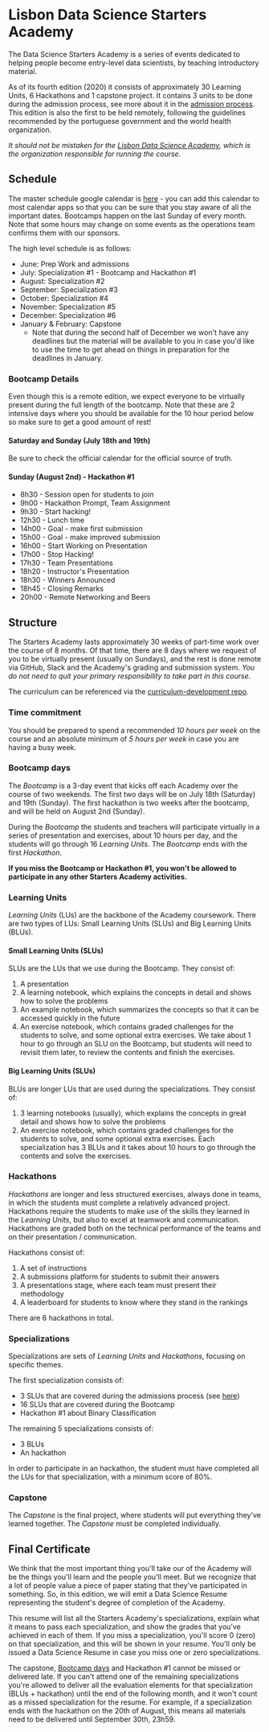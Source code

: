 # Lisbon Data Science Starters Academy 

The Data Science Starters Academy is a series of events dedicated to helping people become entry-level data scientists, by teaching introductory material. 

As of its fourth edition (2020) it consists of approximately 30 Learning Units, 6 Hackathons and 1 capstone project. It contains 3 units to be done during the admission process, see more about it in the [admission process](pages/Application-process.md). This edition is also the first to be held remotely, following the guidelines recommended by the portuguese government and the world health organization.

_It should not be mistaken for the [Lisbon Data Science Academy](pages/Lisbon-Data-Science-Academy-(Organization).md), which is the organization responsible for running the course._

## Schedule

The master schedule google calendar is [here](https://calendar.google.com/calendar/b/1?cid=bGlzYm9uZGF0YXNjaWVuY2Uub3JnX3RoNmZwbWltdnF2c28xMnQ3MGNkMWdrdnE4QGdyb3VwLmNhbGVuZGFyLmdvb2dsZS5jb20) - you can add this calendar to most calendar apps so that you can be sure that you stay aware of all the important dates. Bootcamps happen on the last Sunday of every month. Note that some hours may change on some events as the operations team confirms them with our sponsors.

The high level schedule is as follows:

- June: Prep Work and admissions
- July: Specialization #1 - Bootcamp and Hackathon #1
- August: Specialization #2
- September: Specialization #3
- October: Specialization #4
- November: Specialization #5
- December: Specialization #6
- January & February: Capstone
    - Note that during the second half of December we won't have any deadlines but the material will be available to you in case you'd like to use the time to get ahead on things in preparation for the deadlines in January.

### Bootcamp Details

Even though this is a remote edition, we expect everyone to be virtually present during the full length of the bootcamp. Note that these are 2 intensive days where you should be available for the 10 hour period below so make sure to get a good amount of rest!

#### Saturday and Sunday (July 18th and 19th)

Be sure to check the official calendar for the official source of truth.

#### Sunday (August 2nd) - Hackathon #1
- 8h30 - Session open for students to join
- 9h00 - Hackathon Prompt, Team Assignment
- 9h30 - Start hacking!
- 12h30 - Lunch time
- 14h00 - Goal - make first submission
- 15h00 - Goal - make improved submission
- 16h00 - Start Working on Presentation
- 17h00 - Stop Hacking!
- 17h30 - Team Presentations
- 18h20 - Instructor's Presentation
- 18h30 - Winners Announced
- 18h45 - Closing Remarks
- 20h00 - Remote Networking and Beers



## Structure 
The Starters Academy lasts approximately 30 weeks of part-time work over the course of 8 months. Of that time, there are 8 days where we request of you to be virtually present (usually on Sundays), and the rest is done remote via GitHub, Slack and the Academy's grading and submission system. *You do not need to quit your primary responsibility to take part in this course.*

The curriculum can be referenced via the [curriculum-development repo](https://github.com/LDSSA/curriculum-development).


### Time commitment
You should be prepared to spend a recommended *10 hours per week* on the course and an absolute minimum of *5 hours per week* in case you are having a busy week.


### Bootcamp days 
The _Bootcamp_ is a 3-day event that kicks off each Academy over the course of two weekends. The first two days will be on July 18th (Saturday) and 19th (Sunday). The first hackathon is two weeks after the bootcamp, and will be held on August 2nd (Sunday).

During the _Bootcamp_ the students and teachers will participate virtually in a series of presentation and exercises, about 10 hours per day, and the students will go through 16 _Learning Units_. The _Bootcamp_ ends with the first _Hackathon_.

**If you miss the Bootcamp or Hackathon #1, you won't be allowed to participate in any other Starters Academy activities.**

### Learning Units 
_Learning Units_ (LUs) are the backbone of the Academy coursework.
There are two types of LUs: Small Learning Units (SLUs) and Big Learning Units (BLUs).

#### Small Learning Units (SLUs)
SLUs are the LUs that we use during the Bootcamp. They consist of:
1. A presentation
1. A learning notebook, which explains the concepts in detail and shows how to solve the problems
1. An example notebook, which summarizes the concepts so that it can be accessed quickly in the future
1. An exercise notebook, which contains graded challenges for the students to solve, and some optional extra exercises.
We take about 1 hour to go through an SLU on the Bootcamp, but students will need to revisit them later, to review the contents and finish the exercises.

#### Big Learning Units (SLUs)
BLUs are longer LUs that are used during the specializations. They consist of:
1. 3 learning notebooks (usually), which explains the concepts in great detail and shows how to solve the problems
1. An exercise notebook, which contains graded challenges for the students to solve, and some optional extra exercises.
Each specialization has 3 BLUs and it takes about 10 hours to go through the contents and solve the exercises.
 

### Hackathons 
_Hackathons_ are longer and less structured exercises, always done in teams, in which the students must complete a relatively advanced project. Hackathons require the students to make use of the skills they learned in the _Learning Units_, but also to excel at teamwork and communication. Hackathons are graded both on the technical performance of the teams and on their presentation / communication. 

Hackathons consist of: 
1. A set of instructions 
1. A submissions platform for students to submit their answers 
1. A presentations stage, where each team must present their methodology 
1. A leaderboard for students to know where they stand in the rankings

There are 6 hackathons in total.


### Specializations 
Specializations are sets of _Learning Units_ and _Hackathons_, focusing on specific themes.

The first specialization consists of:
- 3 SLUs that are covered during the admissions process (see [here](pages/Application-process#admission-tests))
- 16 SLUs that are covered during the Bootcamp
- Hackathon #1 about Binary Classification

The remaining 5 specializations consists of:
- 3 BLUs
- An hackathon

In order to participate in an hackathon, the student must have completed all the LUs for that specialization, with a minimum score of 80%.



### Capstone
The _Capstone_ is the final project, where students will put everything they've learned together. The _Capstone_ must be completed individually.


## Final Certificate

We think that the most important thing you'll take our of the Academy will be the things you'll learn and the people you'll meet. But we recognize that a lot of people value a piece of paper stating that they've participated in something. So, in this edition, we will emit a Data Science Resume representing the student's degree of completion of the Academy.

This resume will list all the Starters Academy's specializations, explain what it means to pass each specialization, and show the grades that you've achieved in each of them. If you miss a specialization, you'll score 0 (zero) on that specialization, and this will be shown in your resume. You'll only be issued a Data Science Resume in case you miss one or zero specializations. 

The capstone, [Bootcamp days](pages/Starters-Academy-(Course.md)#bootcamp-days) and Hackathon #1 cannot be missed or delivered late. If you can't attend one of the remaining specializations you're allowed to deliver all the evaluation elements for that specialization (BLUs + hackathon) until the end of the following month, and it won't count as a missed specialization for the resume. For example, if a specialization ends with the hackathon on the 20th of August, this means all materials need to be delivered until September 30th, 23h59.
